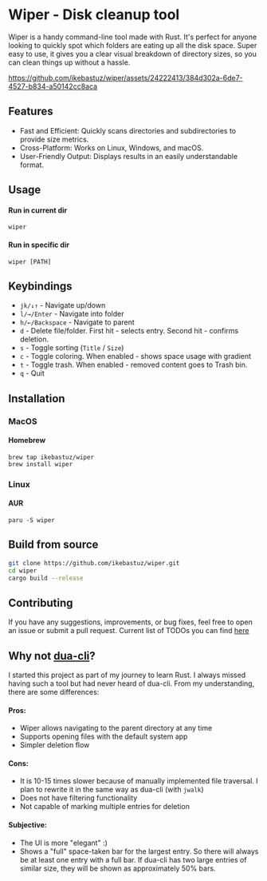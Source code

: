 # Wiper - Disk cleanup tool

Wiper is a handy command-line tool made with Rust. It's perfect for anyone looking to quickly spot which folders are eating up all the disk space. Super easy to use, it gives you a clear visual breakdown of directory sizes, so you can clean things up without a hassle.

https://github.com/ikebastuz/wiper/assets/24222413/384d302a-6de7-4527-b834-a50142cc8aca

## Features
- Fast and Efficient: Quickly scans directories and subdirectories to provide size metrics.  
- Cross-Platform: Works on Linux, Windows, and macOS.
- User-Friendly Output: Displays results in an easily understandable format.

## Usage
#### Run in current dir
`wiper`
#### Run in specific dir
`wiper [PATH]`

## Keybindings
- `jk/↓↑` - Navigate up/down
- `l/→/Enter` - Navigate into folder
- `h/←/Backspace` - Navigate to parent
- `d` - Delete file/folder. First hit - selects entry. Second hit - confirms deletion.
- `s` - Toggle sorting (`Title` / `Size`)
- `c` - Toggle coloring. When enabled - shows space usage with gradient
- `t` - Toggle trash. When enabled - removed content goes to Trash bin.
- `q` - Quit


## Installation

### MacOS
#### Homebrew
```
brew tap ikebastuz/wiper
brew install wiper
```

### Linux
#### AUR
```
paru -S wiper
```

## Build from source
```bash
git clone https://github.com/ikebastuz/wiper.git
cd wiper
cargo build --release
```

## Contributing
If you have any suggestions, improvements, or bug fixes, feel free to open an issue or submit a pull request.
Current list of TODOs you can find [here](src/README.md)

## Why not [dua-cli](https://github.com/Byron/dua-cli)?
I started this project as part of my journey to learn Rust. I always missed having such a tool but had never heard of dua-cli. From my understanding, there are some differences:

#### Pros:
- Wiper allows navigating to the parent directory at any time
- Supports opening files with the default system app
- Simpler deletion flow

#### Cons:
- It is 10-15 times slower because of manually implemented file traversal. I plan to rewrite it in the same way as dua-cli (with `jwalk`)
- Does not have filtering functionality
- Not capable of marking multiple entries for deletion

#### Subjective:
- The UI is more "elegant" :)
- Shows a "full" space-taken bar for the largest entry. So there will always be at least one entry with a full bar. If dua-cli has two large entries of similar size, they will be shown as approximately 50% bars.
